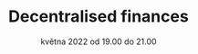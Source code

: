 ---
sessionNumber: 90
title: Decentralised finances
shortTitle: Decentralised finances
lecturers: Lumír Mrkva, Dušan Kovačič
date: 03. května 2022 od 19.00 do 21.00
address: Loft N8, Nekázanka 8, Praha 1
mapLink: https://zive.tv/topmonks-caffe/
link: https://www.meetup.com/TopMonks-Caffe/events/285524034/
picture: posters/2022-05-03.png
presentationLink:
videoLink:
---